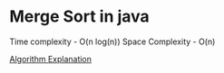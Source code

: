 # Merge Sort in java

Time complexity - O(n log(n))
Space Complexity - O(n)

[Algorithm Explanation](https://www.geeksforgeeks.org/merge-sort/)

